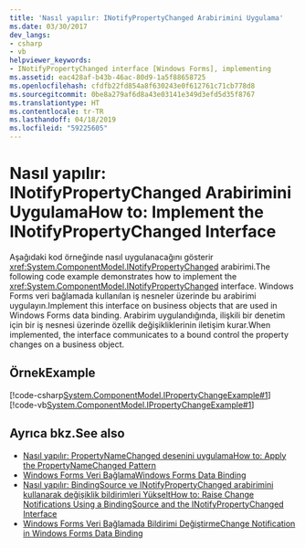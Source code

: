 ```yaml
---
title: 'Nasıl yapılır: INotifyPropertyChanged Arabirimini Uygulama'
ms.date: 03/30/2017
dev_langs:
- csharp
- vb
helpviewer_keywords:
- INotifyPropertyChanged interface [Windows Forms], implementing
ms.assetid: eac428af-b43b-46ac-80d9-1a5f88658725
ms.openlocfilehash: cfdfb22fd854a8f630243e0f612761c71cb778d8
ms.sourcegitcommit: 0be8a279af6d8a43e03141e349d3efd5d35f8767
ms.translationtype: HT
ms.contentlocale: tr-TR
ms.lasthandoff: 04/18/2019
ms.locfileid: "59225605"
---
```

# <a name="how-to-implement-the-inotifypropertychanged-interface"></a><span data-ttu-id="ddcfb-102">Nasıl yapılır: INotifyPropertyChanged Arabirimini Uygulama</span><span class="sxs-lookup"><span data-stu-id="ddcfb-102">How to: Implement the INotifyPropertyChanged Interface</span></span>
<span data-ttu-id="ddcfb-103">Aşağıdaki kod örneğinde nasıl uygulanacağını gösterir <xref:System.ComponentModel.INotifyPropertyChanged> arabirimi.</span><span class="sxs-lookup"><span data-stu-id="ddcfb-103">The following code example demonstrates how to implement the <xref:System.ComponentModel.INotifyPropertyChanged> interface.</span></span> <span data-ttu-id="ddcfb-104">Windows Forms veri bağlamada kullanılan iş nesneler üzerinde bu arabirimi uygulayın.</span><span class="sxs-lookup"><span data-stu-id="ddcfb-104">Implement this interface on business objects that are used in Windows Forms data binding.</span></span> <span data-ttu-id="ddcfb-105">Arabirim uygulandığında, ilişkili bir denetim için bir iş nesnesi üzerinde özellik değişikliklerinin iletişim kurar.</span><span class="sxs-lookup"><span data-stu-id="ddcfb-105">When implemented, the interface  communicates to a bound control the property changes on a business object.</span></span>  
  
## <a name="example"></a><span data-ttu-id="ddcfb-106">Örnek</span><span class="sxs-lookup"><span data-stu-id="ddcfb-106">Example</span></span>  
 [!code-csharp[System.ComponentModel.IPropertyChangeExample#1](~/samples/snippets/csharp/VS_Snippets_Winforms/System.ComponentModel.IPropertyChangeExample/CS/Form1.cs#1)]
 [!code-vb[System.ComponentModel.IPropertyChangeExample#1](~/samples/snippets/visualbasic/VS_Snippets_Winforms/System.ComponentModel.IPropertyChangeExample/VB/Form1.vb#1)]  
  
## <a name="see-also"></a><span data-ttu-id="ddcfb-107">Ayrıca bkz.</span><span class="sxs-lookup"><span data-stu-id="ddcfb-107">See also</span></span>

- [<span data-ttu-id="ddcfb-108">Nasıl yapılır: PropertyNameChanged desenini uygulama</span><span class="sxs-lookup"><span data-stu-id="ddcfb-108">How to: Apply the PropertyNameChanged Pattern</span></span>](how-to-apply-the-propertynamechanged-pattern.md)
- [<span data-ttu-id="ddcfb-109">Windows Forms Veri Bağlama</span><span class="sxs-lookup"><span data-stu-id="ddcfb-109">Windows Forms Data Binding</span></span>](windows-forms-data-binding.md)
- [<span data-ttu-id="ddcfb-110">Nasıl yapılır: BindingSource ve INotifyPropertyChanged arabirimini kullanarak değişiklik bildirimleri Yükselt</span><span class="sxs-lookup"><span data-stu-id="ddcfb-110">How to: Raise Change Notifications Using a BindingSource and the INotifyPropertyChanged Interface</span></span>](./controls/raise-change-notifications--bindingsource.md)
- [<span data-ttu-id="ddcfb-111">Windows Forms Veri Bağlamada Bildirimi Değiştirme</span><span class="sxs-lookup"><span data-stu-id="ddcfb-111">Change Notification in Windows Forms Data Binding</span></span>](change-notification-in-windows-forms-data-binding.md)
